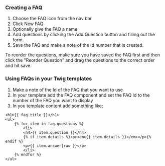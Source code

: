 ### Creating a FAQ
1. Choose the FAQ icon from the nav bar
2. Click New FAQ
3. Optionally give the FAQ a name
4. Add questions by clicking the Add Question button and filling out the form.
5. Save the FAQ and make a note of the Id number that is created.

To reorder the questions, make sure you have saved the FAQ first and then click the "Reorder Question" and drag the questions to the correct order and hit save.

### Using FAQs in your Twig templates
1. Make a note of the Id of the FAQ that you want to use
2. In your template add the FAQ component and set the FAQ Id to the number of the FAQ you want to display
3. In you template content add something like;
```
<h1>{{ faq.title }}</h1>
<ul>
    {% for item in faq.questions %}
        <li>
        <h4>{{ item.question }}</h4>
        {% if item.details %}<p><em>{{ item.details }}</em></p>{% endif %}
        <p>{{ item.answer|raw }}</p>
        </li>
    {% endfor %}
</ul>
```
